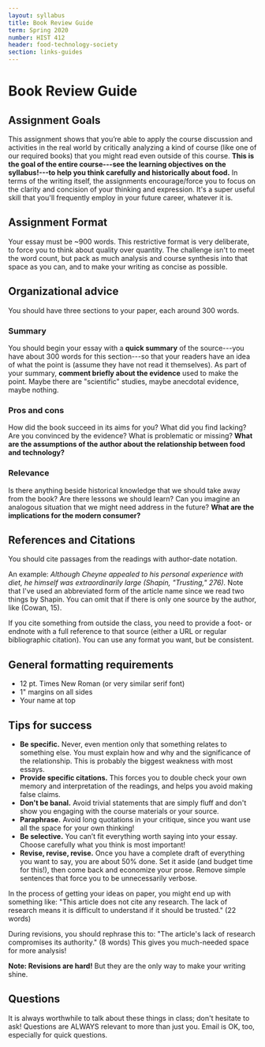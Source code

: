 ```yaml
---
layout: syllabus
title: Book Review Guide
term: Spring 2020
number: HIST 412
header: food-technology-society
section: links-guides
---
```


# Book Review Guide

## Assignment Goals
This assignment shows that you’re able to apply the course discussion and activities in the real world by critically analyzing a kind of course (like one of our required books) that you might read even outside of this course. **This is the goal of the entire course---see the learning objectives on the syllabus!---to help you think carefully and historically about food.** In terms of the writing itself, the assignments encourage/force you to focus on the clarity and concision of your thinking and expression. It's a super useful skill that you'll frequently employ in your future career, whatever it is.


## Assignment Format
Your essay must be ~900 words. This restrictive format is very deliberate, to force you to think about quality over quantity. The challenge isn't to meet the word count, but pack as much analysis and course synthesis into that space as you can, and to make your writing as concise as possible.


## Organizational advice
You should have three sections to your paper, each around 300 words.

### Summary
You should begin your essay with a **quick summary** of the source---you have about 300 words for this section---so that your readers have an idea of what the point is (assume they have not read it themselves). As part of your summary, **comment briefly about the evidence** used to make the point. Maybe there are "scientific" studies, maybe anecdotal evidence, maybe nothing.

### Pros and cons
How did the book succeed in its aims for you? What did you find lacking?
Are you convinced by the evidence? What is problematic or missing? **What are the assumptions of the author about the relationship between food and technology?**

### Relevance
Is there anything beside historical knowledge that we should take away from the book? Are there lessons we should learn? Can you imagine an analogous situation that we might need address in the future? **What are the implications for the modern consumer?**


## References and Citations
You should cite passages from the readings with author-date notation.

An example: _Although Cheyne appealed to his personal experience with diet, he himself was extraordinarily large (Shapin, "Trusting," 276)._ Note that I've used an abbreviated form of the article name since we read two things by Shapin. You can omit that if there is only one source by the author, like (Cowan, 15).

If you cite something from outside the class, you need to provide a foot- or endnote with a full reference to that source (either a URL or regular bibliographic citation). You can use any format you want, but be consistent.


## General formatting requirements
- 12 pt. Times New Roman (or very similar serif font)
- 1" margins on all sides
- Your name at top


## Tips for success
 - **Be specific.** Never, even mention only that something relates to something else. You must explain how and why and the significance of the relationship. This is probably the biggest weakness with most essays.
 - **Provide specific citations.** This forces you to double check your own memory and interpretation of the readings, and helps you avoid making false claims.
 - **Don't be banal.** Avoid trivial statements that are simply fluff and don't show you engaging with the course materials or your source.
 - **Paraphrase.** Avoid long quotations in your critique, since you want use all the space for your own thinking!
 - **Be selective.** You can’t fit everything worth saying into your essay. Choose carefully what you think is most important!
 - **Revise, revise, revise.** Once you have a complete draft of everything you want to say, you are about 50% done. Set it aside (and budget time for this!), then come back and economize your prose. Remove simple sentences that force you to be unnecessarily verbose.

 In the process of getting your ideas on paper, you might end up with something like: "This article does not cite any research. The lack of research means it is difficult to understand if it should be trusted." (22 words)

 During revisions, you should rephrase this to: "The article's lack of research compromises its authority." (8 words) This gives you much-needed space for more analysis!

**Note: Revisions are hard!** But they are the only way to make your writing shine.


## Questions
It is always worthwhile to talk about these things in class; don't hesitate to ask! Questions are ALWAYS relevant to more than just you. Email is OK, too, especially for quick questions.
